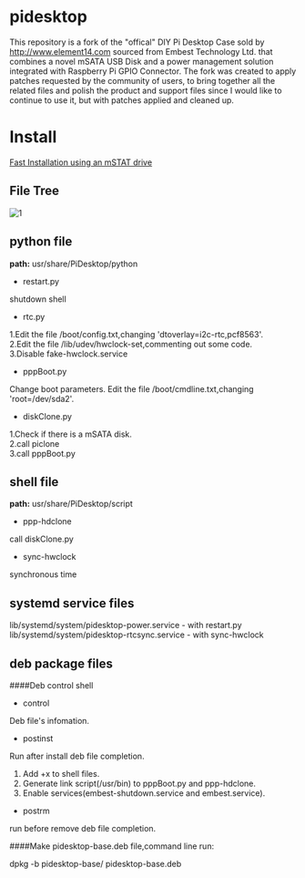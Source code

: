 pidesktop
===============

This repository is a fork of the "offical" DIY Pi Desktop Case sold by http://www.element14.com sourced from Embest Technology Ltd. that combines a novel mSATA USB Disk and a power management solution integrated with Raspberry Pi GPIO Connector.  The fork was created to apply patches requested by the community of users, to bring together all the related files and polish the product and support files since I would like to continue to use it, but with patches applied and cleaned up.

Install
=======
[Fast Installation using an mSTAT drive](install.md)

File Tree
---------------
![1]

python file
---------------
<b>path:</b> usr/share/PiDesktop/python

- restart.py
>
shutdown shell

- rtc.py
>
1.Edit the file /boot/config.txt,changing 'dtoverlay=i2c-rtc,pcf8563'.   
2.Edit the file /lib/udev/hwclock-set,commenting out some code.  
3.Disable fake-hwclock.service

- pppBoot.py
>
Change boot parameters.
Edit the file /boot/cmdline.txt,changing 'root=/dev/sda2'.

- diskClone.py
>
1.Check if there is a mSATA disk.  
2.call piclone   
3.call pppBoot.py   

shell file
---------------
<b>path:</b> usr/share/PiDesktop/script
- ppp-hdclone
>
call diskClone.py

- sync-hwclock
>
synchronous time

systemd service files
---------------
lib/systemd/system/pidesktop-power.service - with restart.py
lib/systemd/system/pidesktop-rtcsync.service - with sync-hwclock

deb package files
-----------------
####Deb control shell
- control
>
Deb file's infomation.
- postinst
>
Run after install deb file completion.
1. Add +x to shell files.
2. Generate link script(/usr/bin) to pppBoot.py and ppp-hdclone.
3. Enable services(embest-shutdown.service and embest.service).

- postrm
>
run before remove deb file completion.

####Make pidesktop-base.deb file,command line run:
>
dpkg -b pidesktop-base/ pidesktop-base.deb


[1]:file_tree.png

